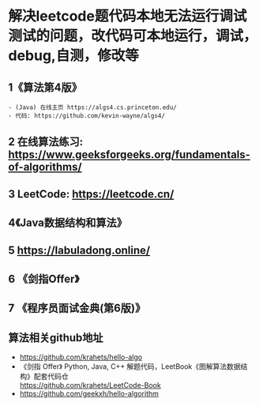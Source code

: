 # 解决leetcode题代码本地无法运行调试测试的问题，改代码可本地运行，调试，debug,自测，修改等

## 1《算法第4版》
    - (Java) 在线主页 https://algs4.cs.princeton.edu/  
    - 代码: https://github.com/kevin-wayne/algs4/
## 2 在线算法练习: https://www.geeksforgeeks.org/fundamentals-of-algorithms/
## 3 LeetCode: https://leetcode.cn/
## 4《Java数据结构和算法》
## 5 https://labuladong.online/
## 6 《剑指Offer》
## 7 《程序员面试金典(第6版)》

## 算法相关github地址
 - https://github.com/krahets/hello-algo
 - 《剑指 Offer》 Python, Java, C++ 解题代码，LeetBook《图解算法数据结构》配套代码仓   
https://github.com/krahets/LeetCode-Book
 - https://github.com/geekxh/hello-algorithm
